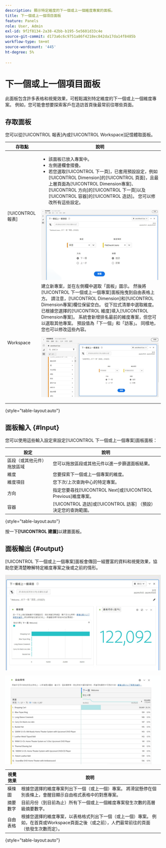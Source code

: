 ```yaml
---
description: 顯示特定維度的下一個或上一個維度專案的面板。
title: 下一個或上一個項目面板
feature: Panels
role: User, Admin
exl-id: 9f2f8134-2a38-42bb-b195-5e5601d33c4e
source-git-commit: d173a6c6c9751a86f4218ec842da17da14f8485b
workflow-type: tm+mt
source-wordcount: '445'
ht-degree: 5%

---
```


# 下一個或上一個項目面板

此面板包含許多表格和視覺效果，可輕鬆識別特定維度的下一個或上一個維度專案。 例如，您可能會想要探索客戶在造訪首頁後最常前往哪些頁面。

## 存取面板

您可以從[!UICONTROL 報表]內或[!UICONTROL Workspace]記憶體取面板。

| 存取點 | 說明 |
| --- | --- |
| [!UICONTROL 報表] | <ul><li>該面板已放入專案中。</li><li>左側邊欄會摺疊。</li><li>若您選取[!UICONTROL 下一頁]，已套用預設設定，例如[!UICONTROL Dimension]的[!UICONTROL 頁面]，且最上層頁面為[!UICONTROL Dimension專案]、[!UICONTROL 方向]的[!UICONTROL 下一頁]以及[!UICONTROL 容器]的[!UICONTROL 造訪]。 您可以修改所有這些設定。</li></ul>![下一個/上一個面板](assets/next-previous.png) |
| Workspace | 建立新專案，並在左側欄中選取「面板」圖示。 然後將[!UICONTROL 下一個或上一個專案]面板拖曳到自由表格上方。 請注意，[!UICONTROL Dimension]和[!UICONTROL Dimension專案]欄位保留空白。 從下拉式清單中選取維度。 已根據您選擇的[!UICONTROL 維度]填入[!UICONTROL Dimension專案]。 系統會新增排名最前的維度專案，但您可以選取其他專案。 預設值為「下一個」和「訪客」。 同樣地，您也可以修改這些內容。<p>![下一個/上一個面板](assets/next-previous2.png) |

{style="table-layout:auto"}

## 面板輸入 {#Input}

您可以使用這些輸入設定來設定[!UICONTROL 下一個或上一個專案]面板面板：

| 設定 | 說明 |
| --- | --- |
| 區段（或其他元件）拖放區域 | 您可以拖放區段或其他元件以進一步篩選面板結果。 |
| 維度 | 您要探索下一個或上一個專案的維度。 |
| 維度項目 | 您下次/上次查詢中心的特定專案。 |
| 方向 | 指定您要尋找[!UICONTROL Next]或[!UICONTROL Previous]維度專案。 |
| 容器 | [!UICONTROL 造訪]或[!UICONTROL 訪客] （預設）決定您的查詢範圍。 |

{style="table-layout:auto"}

按一下&#x200B;**[!UICONTROL 建置]**&#x200B;以建置面板。

## 面板輸出 {#output}

[!UICONTROL 下一個或上一個專案]面板會傳回一組豐富的資料和視覺效果，協助您更清楚瞭解特定維度專案之後或之前的情形。

![下一個/上一個面板輸出](assets/next-previous-output.png)

![下一個/上一個面板輸出](assets/next-previous-output2.png)

| 視覺效果 | 說明 |
| --- | --- |
| 橫條圖 | 根據您選擇的維度專案列出下一個（或上一個）專案。 將滑鼠懸停在個別長條上，會醒目顯示自由格式表格中的對應專案。 |
| 摘要數字 | 目前月份（到目前為止）所有下一個或上一個維度專案發生次數的高層級摘要數字。 |
| 自由表格 | 根據您選擇的維度專案，以表格格式列出下一個（或上一個）專案。 例如，在首頁或Workspace頁面之後（或之前），人們最常前往的頁面（依發生次數而定）。 |

{style="table-layout:auto"}
